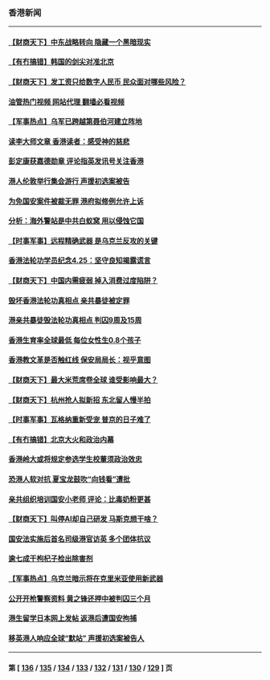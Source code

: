 ### 香港新闻
---
#### [【财商天下】中东战略转向 隐藏一个黑暗现实](../../pages/ncid1349362/n13983027.md?04290445) 
#### [【有冇搞错】韩国的剑尖对准北京](../../pages/ncid1349362/n13982862.md?04290445) 
#### [【财商天下】发工资只给数字人民币 民众面对哪些风险？](../../pages/ncid1349362/n13981553.md?04290445) 
#### [油管热门视频 网站代理 翻墙必看视频](http://138.2.39.72:81/youtube.html?epic-marker?04290445)
#### [【军事热点】乌军已跨越第聂伯河建立阵地](../../pages/ncid1349362/n13981169.md?04290445) 
#### [读李大师文章 香港读者：感受神的慈悲](../../pages/ncid1349362/n13980050.md?04290445) 
#### [彭定康获嘉德勋章 评论指英发讯号关注香港](../../pages/ncid1349362/n13980946.md?04290445) 
#### [港人伦敦举行集会游行 声援初选案被告](../../pages/ncid1349362/n13980064.md?04290445) 
#### [为免国安案件被裁无罪 港府拟修例允许上诉](../../pages/ncid1349362/n13979984.md?04290445) 
#### [分析：海外警站是中共白蚁窝 用以侵蚀它国](../../pages/ncid1349362/n13979796.md?04290445) 
#### [【时事军事】远程精确武器 是乌克兰反攻的关键](../../pages/ncid1349362/n13979274.md?04290445) 
#### [香港法轮功学员纪念4.25：坚守良知揭露谎言](../../pages/ncid1349362/n13979566.md?04290445) 
#### [【财商天下】中国内需疲弱 掉入消费过度陷阱？](../../pages/ncid1349362/n13979257.md?04290445) 
#### [毁坏香港法轮功真相点 亲共暴徒被定罪](../../pages/ncid1349362/n13978994.md?04290445) 
#### [港亲共暴徒毁法轮功真相点 判囚9周及15周](../../pages/ncid1349362/n13978841.md?04290445) 
#### [香港生育率全球最低 每位女性生0.8个孩子](../../pages/ncid1349362/n13978681.md?04290445) 
#### [香港教文革是否触红线 保安局局长：视乎意图](../../pages/ncid1349362/n13978656.md?04290445) 
#### [【财商天下】最大米荒席卷全球 谁受影响最大？](../../pages/ncid1349362/n13978536.md?04290445) 
#### [【财商天下】杭州抢人拟新招 东北留人慢半拍](../../pages/ncid1349362/n13977617.md?04290445) 
#### [【时事军事】瓦格纳重新受宠 普京的日子难了](../../pages/ncid1349362/n13977214.md?04290445) 
#### [【有冇搞错】北京大火和政治内幕](../../pages/ncid1349362/n13977190.md?04290445) 
#### [香港岭大或将规定参选学生校董须政治效忠](../../pages/ncid1349362/n13976248.md?04290445) 
#### [恐港人软对抗 夏宝龙鼓吹“向钱看”遭批](../../pages/ncid1349362/n13975744.md?04290445) 
#### [亲共组织培训国安小老师 评论：比毒奶粉更甚](../../pages/ncid1349362/n13975793.md?04290445) 
#### [【财商天下】叫停AI却自己研发 马斯克想干啥？](../../pages/ncid1349362/n13975869.md?04290445) 
#### [国安法实施后首名司级港官访英 多个团体抗议](../../pages/ncid1349362/n13975721.md?04290445) 
#### [逾七成干枸杞子检出除害剂](../../pages/ncid1349362/n13975340.md?04290445) 
#### [【军事热点】乌克兰暗示将在克里米亚使用新武器](../../pages/ncid1349362/n13975604.md?04290445) 
#### [公开开枪警察资料 黄之锋还押中被判囚三个月](../../pages/ncid1349362/n13974943.md?04290445) 
#### [港生留学日本网上发帖 返港后遭国安拘捕](../../pages/ncid1349362/n13974888.md?04290445) 
#### [移英港人响应全球“默站” 声援初选案被告人](../../pages/ncid1349362/n13974644.md?04290445) 

---
#### 第 [ [136](./136.md?04290445) / [135](./135.md?04290445) / [134](./134.md?04290445) / [133](./133.md?04290445) / [132](./132.md?04290445) / [131](./131.md?04290445) / [130](./130.md?04290445) / [129](./129.md?04290445) ] 页
